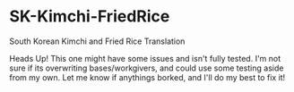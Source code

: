 # SK-Kimchi-FriedRice
South Korean Kimchi and Fried Rice Translation

Heads Up! This one might have some issues and isn't fully tested. I'm not sure if its overwriting bases/workgivers,
and could use some testing aside from my own. Let me know if anythings borked, and I'll do my best to fix it!
